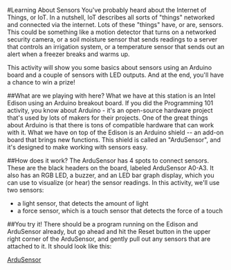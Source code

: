 #Learning About Sensors
You've probably heard about the Internet of Things, or IoT. In a nutshell, IoT describes all sorts of "things" networked and connected via the internet. Lots of these "things" have, or are, sensors. This could be something like a motion detector that turns on a networked security camera, or a soil moisture sensor that sends readings to a server that controls an irrigation system, or a temperature sensor that sends out an alert when a freezer breaks and warms up.

This activity will show you some basics about sensors using an Arduino board and a couple of sensors with LED outputs. And at the end, you'll have a chance to win a prize!

##What are we playing with here?
What we have at this station is an Intel Edison using an Arduino breakout board. If you did the Programming 101 activity, you know about Arduino - it's an open-source hardware project that's used by lots of makers for their projects. One of the great things about Arduino is that there is tons of compatible hardware that can work with it. What we have on top of the Edison is an Arduino shield -- an add-on board that brings new functions. This shield is called an "ArduSensor", and it's designed to make working with sensors easy.

##How does it work?
The ArduSensor has 4 spots to connect sensors. These are the black headers on the board, labeled ArduSensor A0-A3. It also has an RGB LED, a buzzer, and an LED bar graph display, which you can use to visualize (or hear) the sensor readings. In this activity, we'll use two sensors:
- a light sensor, that detects the amount of light
- a force sensor, which is a touch sensor that detects the force of a touch

##You try it!
There should be a program running on the Edison and ArduSensor already, but go ahead and hit the Reset button in the upper right corner of the ArduSensor, and gently pull out any sensors that are attached to it. It should look like this:

[ArduSensor](/ardusensor1.jpg)


